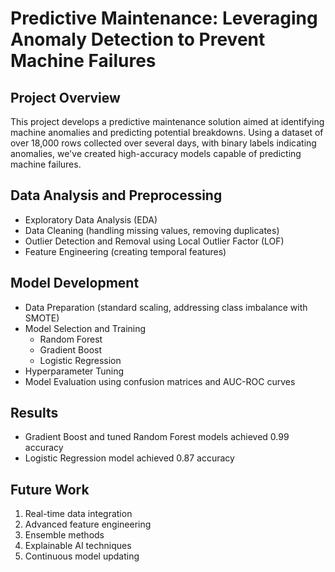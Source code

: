 # Predictive Maintenance: Leveraging Anomaly Detection to Prevent Machine Failures

## Project Overview

This project develops a predictive maintenance solution aimed at identifying machine anomalies and predicting potential breakdowns. Using a dataset of over 18,000 rows collected over several days, with binary labels indicating anomalies, we've created high-accuracy models capable of predicting machine failures.

## Data Analysis and Preprocessing

- Exploratory Data Analysis (EDA)
- Data Cleaning (handling missing values, removing duplicates)
- Outlier Detection and Removal using Local Outlier Factor (LOF)
- Feature Engineering (creating temporal features)

## Model Development

- Data Preparation (standard scaling, addressing class imbalance with SMOTE)
- Model Selection and Training
  - Random Forest
  - Gradient Boost
  - Logistic Regression
- Hyperparameter Tuning
- Model Evaluation using confusion matrices and AUC-ROC curves

## Results

- Gradient Boost and tuned Random Forest models achieved 0.99 accuracy
- Logistic Regression model achieved 0.87 accuracy

## Future Work

1. Real-time data integration
2. Advanced feature engineering
3. Ensemble methods
4. Explainable AI techniques
5. Continuous model updating
